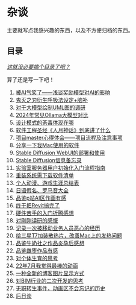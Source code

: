 # 杂谈

主要就写点我感兴趣的东西，以及不方便归档的东西。

## 目录

_<u>这就没必要搞个目录了吧？</u>_

算了还是写一下吧！

[//]: # (0. [16形人格测试+政治倾向测试]&#40;./16形人格测试+政治倾向测试.md&#41;)

1. [被AI气笑了——浅谈奖励模型对AI的影响](./被AI气笑了——浅谈奖励模型对AI的影响.md)
2. [鬼灭之刃衍生呼吸法设定+脑补](./鬼灭之刃衍生呼吸法设定+脑补.md)
3. [对于大模型绘制UML图的调研](./对于大模型绘制UML图的调研.md)
4. [2024年常见Ollama大模型对比](./2024年常见Ollama大模型对比.md)
5. [设计模式的荼毒体现在哪](./设计模式的荼毒体现在哪.md)
6. [软件工程圣经《人月神话》到底讲了什么](./软件工程圣经《人月神话》到底讲了什么.md)
7. [项目master心得体会——项目流程及注意事项](./项目master心得体会——项目流程及注意事项.md)
8. [分享一下我Mac使用的软件](./分享一下我Mac使用的软件.md)
9. [Stable Diffusion WebUI的部署和使用](./Stable%20Diffusion%20WebUI的部署和使用.md)
10. [Stable Diffusion信息备忘录](./Stable%20Diffusion信息备忘录.md)
11. [实验室服务器用户初始化入门流程指南](./实验室服务器用户初始化入门流程指南.md)
12. [重装系统需下载软件清单](./重装系统需下载软件清单.md)
13. [个人动漫、游戏生涯总结表](./个人动漫、游戏生涯总结表.md)
14. [日语假名、罗马音大全](./日语假名、罗马音大全.md)
15. [品鉴p站AI区作画有感](./品鉴p站AI区作画有感.md)
16. [终于把Revit搞完了](./终于把Revit搞完了.md)
17. [硬件苦手的入门折腾感想](./硬件苦手的入门折腾感想.md)
18. [对刚刚读研的感慨](./对刚刚读研的感慨.md)
19. [记录一次被移动业务人员恶心的经历](./记录一次被移动业务人员恶心的经历.md)
20. [给三星T7加装散热片，改善Mac上的发热问题](./给三星T7加装散热片，改善Mac上的发热问题.md)
21. [品鉴牛奶社之作品炎孕后感想](./品鉴牛奶社之作品炎孕后感想.md)
22. [品鉴雌堕作品有感](./品鉴雌堕作品有感.md)
23. [对个体生育的思考](./对个体生育的思考.md)
24. [22年7月我觉得最棒的动画](./22年7月我觉得最棒的动画.md)
25. [一种全新的博客图片显示方式](./一种全新的博客图片显示方式.md)
26. [对BIM行业的二次开发的思考](./对BIM行业的二次开发的思考.md)
27. [无职转生事件，动画区不会忘记的历史](./无职转生事件，动画区不会忘记的历史.md)
28. [后日谈](./后日谈/index.md)
